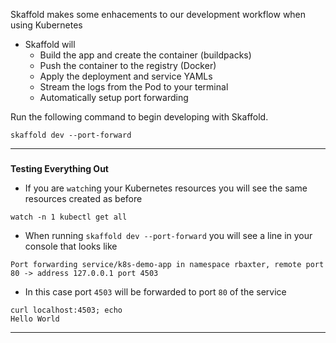 
Skaffold makes some enhacements to our development workflow when using Kubernetes
* Skaffold will
    *   Build the app and create the container (buildpacks)
    *   Push the container to the registry (Docker)
    *   Apply the deployment and service YAMLs
    *   Stream the logs from the Pod to your terminal
    *   Automatically setup port forwarding

Run the following command to begin developing with Skaffold.
```execute-1
skaffold dev --port-forward
```



---

### 
**Testing Everything Out**

*   If you are `watch`ing your Kubernetes resources you will see the same resources created as before
```execute-2
watch -n 1 kubectl get all
```

*   When running `skaffold dev --port-forward` you will see a line in your console that looks like

```
Port forwarding service/k8s-demo-app in namespace rbaxter, remote port 80 -> address 127.0.0.1 port 4503

```

*   In this case port `4503` will be forwarded to port `80` of the service

```
curl localhost:4503; echo
Hello World
```

---